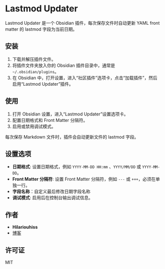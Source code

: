# Lastmod Updater

Lastmod Updater 是一个 Obsidian 插件，每次保存文件时自动更新 YAML front matter 的 lastmod 字段为当前日期。

## 安装

1. 下载并解压插件文件。
2. 将插件文件夹放入你的 Obsidian 插件目录中，通常是 `~/.obsidian/plugins`。
3. 在 Obsidian 中，打开设置，进入“社区插件”选项卡，点击“加载插件”，然后启用“Lastmod Updater”插件。

## 使用

1. 打开 Obsidian 设置，进入“Lastmod Updater”设置选项卡。
2. 配置日期格式和 Front Matter 分隔符。
3. 启用或禁用调试模式。

每次保存 Markdown 文件时，插件会自动更新文件的 lastmod 字段。

## 设置选项

- **日期格式**: 设置日期格式，例如 `YYYY-MM-DD HH:mm` 、`YYYY/MM/DD` 或 `YYYY-MM-DD`。
- **Front Matter 分隔符**: 设置 Front Matter 分隔符，例如 `---` 或 `+++`，必须在单独一行。
- **字段名称**：自定义最后修改日期字段名称
- **调试模式**: 启用后在控制台输出调试信息。

## 作者

- **Hilariouhiss**
- [博客](https://blog.frosted.top)

## 许可证

MIT

